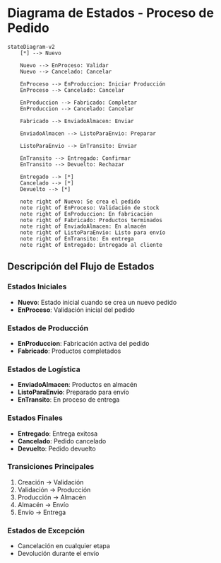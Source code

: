 # Diagrama de Estados - Proceso de Pedido

```mermaid
stateDiagram-v2
    [*] --> Nuevo
    
    Nuevo --> EnProceso: Validar
    Nuevo --> Cancelado: Cancelar
    
    EnProceso --> EnProduccion: Iniciar Producción
    EnProceso --> Cancelado: Cancelar
    
    EnProduccion --> Fabricado: Completar
    EnProduccion --> Cancelado: Cancelar
    
    Fabricado --> EnviadoAlmacen: Enviar
    
    EnviadoAlmacen --> ListoParaEnvio: Preparar
    
    ListoParaEnvio --> EnTransito: Enviar
    
    EnTransito --> Entregado: Confirmar
    EnTransito --> Devuelto: Rechazar
    
    Entregado --> [*]
    Cancelado --> [*]
    Devuelto --> [*]

    note right of Nuevo: Se crea el pedido
    note right of EnProceso: Validación de stock
    note right of EnProduccion: En fabricación
    note right of Fabricado: Productos terminados
    note right of EnviadoAlmacen: En almacén
    note right of ListoParaEnvio: Listo para envío
    note right of EnTransito: En entrega
    note right of Entregado: Entregado al cliente
```

## Descripción del Flujo de Estados

### Estados Iniciales
- **Nuevo**: Estado inicial cuando se crea un nuevo pedido
- **EnProceso**: Validación inicial del pedido

### Estados de Producción
- **EnProduccion**: Fabricación activa del pedido
- **Fabricado**: Productos completados

### Estados de Logística
- **EnviadoAlmacen**: Productos en almacén
- **ListoParaEnvio**: Preparado para envío
- **EnTransito**: En proceso de entrega

### Estados Finales
- **Entregado**: Entrega exitosa
- **Cancelado**: Pedido cancelado
- **Devuelto**: Pedido devuelto

### Transiciones Principales
1. Creación → Validación
2. Validación → Producción
3. Producción → Almacén
4. Almacén → Envío
5. Envío → Entrega

### Estados de Excepción
- Cancelación en cualquier etapa
- Devolución durante el envío
```